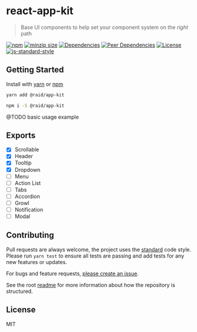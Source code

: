 
# react-app-kit

> Base UI components to help set your component system on the _right_ path

[![npm](https://img.shields.io/npm/v/@raid/app-kit?style=flat-square)](https://www.npmjs.com/package/@raid/app-kit)
[![minzip size](https://img.shields.io/bundlephobia/minzip/@raid/app-kit?style=flat-square)](https://bundlephobia.com/result?p=@raid/app-kit)
[![Dependencies](https://img.shields.io/david/mattstyles/react-kit?path=packages%2Fapp-kit&style=flat-square)](https://david-dm.org/mattstyles/react-kit?path=packages%2Fapp-kit)
[![Peer Dependencies](https://img.shields.io/david/peer/mattstyles/react-kit?path=packages%2Fapp-kit&style=flat-square)](https://david-dm.org/mattstyles/react-kit?path=packages%2Fapp-kit&type=peer)
[![License](https://img.shields.io/github/license/mattstyles/react-kit.svg?style=flat-square)](https://github.com/mattstyles/react-kit/blob/master/license.md)
[![js-standard-style](https://img.shields.io/badge/code%20style-standard-brightgreen.svg?style=flat-square)](http://standardjs.com/)

## Getting Started

Install with [yarn](https://yarnpkg.com) or [npm](https://npmjs.com)

```sh
yarn add @raid/app-kit
```

```sh
npm i -S @raid/app-kit
```

@TODO basic usage example

## Exports

- [x] Scrollable
- [x] Header
- [x] Tooltip
- [x] Dropdown
- [ ] Menu
- [ ] Action List
- [ ] Tabs
- [ ] Accordion
- [ ] Growl
- [ ] Notification
- [ ] Modal

## Contributing

Pull requests are always welcome, the project uses the [standard](http://standardjs.com) code style. Please run `yarn test` to ensure all tests are passing and add tests for any new features or updates.

For bugs and feature requests, [please create an issue](https://github.com/mattstyles/react-kit/issues).

See the root [readme](https://github.com/mattstyles/react-kit) for more information about how the repository is structured.

## License

MIT
